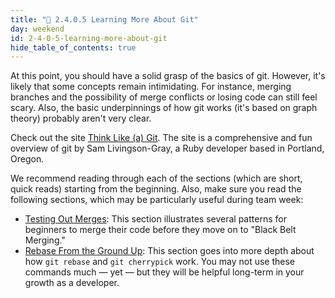 ```yaml
---
title: "📓 2.4.0.5 Learning More About Git"
day: weekend
id: 2-4-0-5-learning-more-about-git
hide_table_of_contents: true
---
```


At this point, you should have a solid grasp of the basics of git. However, it's likely that some concepts remain intimidating. For instance, merging branches and the possibility of merge conflicts or losing code can still feel scary. Also, the basic underpinnings of how git works (it's based on graph theory) probably aren't very clear.

Check out the site [Think Like (a) Git](http://think-like-a-git.net/). The site is a comprehensive and fun overview of git by Sam Livingson-Gray, a Ruby developer based in Portland, Oregon.

We recommend reading through each of the sections (which are short, quick reads) starting from the beginning. Also, make sure you read the following sections, which may be particularly useful during team week:

* [Testing Out Merges](http://think-like-a-git.net/sections/testing-out-merges.html): This section illustrates several patterns for beginners to merge their code before they move on to "Black Belt Merging."
* [Rebase From the Ground Up](http://think-like-a-git.net/sections/rebase-from-the-ground-up.html): This section goes into more depth about how `git rebase` and `git cherrypick` work. You may not use these commands much — yet — but they will be helpful long-term in your growth as a developer.

